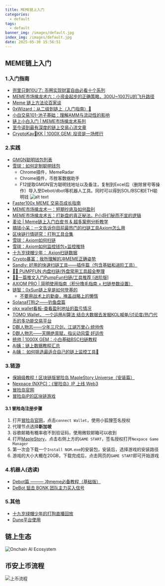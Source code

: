 ```yaml
---
title: MEME链上入门
categories:
  - default
tags:
  - default
banner_img: /images/default.jpg
index_img: /images/default.jpg
date: 2025-05-30 15:56:51
---
```


## MEME链上入门
### 1.入门指南
- [兜里只剩10U了: 币圈实现财富自由必看十个系列](https://x.com/10UWINA8/status/1897120397897949641)
- [MEME市场擒龙术六：小资金起步的正确策略，300U~100万U的飞升路径](https://x.com/Shanks_A9z/status/1913161508290269456)
- [Meme 链上方法论百家谈](https://x.com/xixi_kawayi/status/1866746682639311089)
- [0xWizard：从二级到链上（入门指南）🧵](https://x.com/0xcryptowizard/status/1854423667842953534)
- [小白交易101-池子基础：理解AMM与流动性的影响](https://x.com/0xJingleMingle/status/1888861145987199037)
- [链上小白入门 | MEME市场擒龙术系列](https://x.com/xixi_kawayi/status/1875813331266891854)
- [至今读到最有深度的链上交易心流文章](https://x.com/MasonCanoe/status/1920424996884901933)
- [CryptoKay🎲KK | 1000X GEM: 投资是一场修行](https://x.com/aristotlewitt/status/1907782133973979339)
### 2.实践
- [GMGN聪明钱包列表](https://gmgn.ai/trade/EVmAlG3J?chain=sol&tab=renowned)
- [雪球：如何定制聪明钱包](https://x.com/xueqiu88/status/1930048464093856077)
  - Chrome插件，MemeRadar
  - Chrome插件，币胜客数据助手
  - F12提取GMGN官方聪明钱地址以及备注，复制到Excel后（删除冒号等操作）导入至Debot/dbot等机器人工具。同时可以得到SOL/BSC和ETH聪明钱
  ![alt text](smart_money.png)
- [Faster100x MEME 交易员成长指南](https://faster100xzone.notion.site/)
- [MEME市场擒龙术一：短期抄底及如何盈利](https://x.com/Shanks_A9z/status/1864627114752004552)
- [MEME市场擒龙术五：打新盘的真正秘法，P小将们秘而不宣的逻辑](https://x.com/Shanks_A9z/status/1904836990534901969)
- [麦论 | Meme链上入门白皮书 & 超多案例分析教学](https://x.com/xixi_kawayi/status/1876918100056252623)
- [搞钱小呆：一文告诉你目前最热门的扫链工具Axiom怎么用](https://x.com/0xadai/status/1913907462278909957)
- [区块链行情研究：打狗工具合集](https://x.com/qkl2058/status/1915937442210975815)
- [雪球：Axiom如何扫链](https://x.com/xueqiu88/status/1910647036203917680)
- [雪球：Axiom如何监控钱包+监控推特](https://x.com/xueqiu88/status/1911027521350734231)
- [十九岁绿帽少年： Axion扫链数据](https://x.com/19ys_GGboy/status/1924825213847666801)
- [Crypto暴富：我所理解的冲MEME正确姿势](https://x.com/Cryptobaofu888/status/1910934869703565416)
- [Sandly: 好用的快速扫链工具——插件篇（包含基础和进阶工具）](https://x.com/Sandlily163/status/1906762116650115427)
- [🔞🈲 PUMPFUN 内盘扫链/外盘常用工具超全整理](https://x.com/xixi_kawayi/status/1875053165596578285)
- [🔞🈲一篇推文入门PumpFun扫链/工具推荐 [进阶版]](https://x.com/xixi_kawayi/status/1877547577996095905)
- [AXIOM PRO | 简明使用指南（积分撸毛指南 + 扫链参数设置）](https://x.com/xixi_kawayi/status/1913126501693988979)
- [链智：0xSun链上皇是如何登基的](https://x.com/lianzhi_crypto/status/1908826582724329838)
  - [不要用战术上的勤奋，掩盖战略上的懒惰](https://x.com/0xSunNFT/status/1913608106275397829)
- [Solana打狗之——钓鱼盘篇](https://x.com/19ys_GGboy/status/1893597344895226240)
- [okx wallet看板-查看盈利地址的盈亏情况](https://x.com/19ys_GGboy/status/1924400416177221969)
- [TOMO  Wallet， 一个运用AI算法
结合大数据去发掘KOL喊单/讨论度/热门代币的多功能交易平台](https://x.com/ZhangZToooooo/status/1920368201810219165)
- [D群人物志——少年三尺剑，江湖万里心 统帅传](https://x.com/aristotlewitt/status/1920415185535406202)
- [D群人物志——天赐绝禀赋，指尖动风雷 好运传](https://x.com/aristotlewitt/status/1925149666238451921)
- [统帅 | 1000X GEM：小白基础BSC扫链教程](https://x.com/LiCienJi/status/1907737786997944663)
- [Ai姨：链上数据教程汇总](https://nine-roar-0d6.notion.site/aiaptx)
- [Ai姨： 如何挑选最适合自己的链上监控工具🔔](https://x.com/ai_9684xtpa/status/1792806341100396839)

### 3.链游
- [保姆级教程！区块链版冒险岛 MapleStory Universe（安装篇）](https://www.youtube.com/watch?v=wkU35P6ymu4)
- [Nexpace (NXPC)：《冒险岛》IP 上线 Web3](https://learn.bybitglobal.com/zh-MY/web3/what-is-nexpace-maplestory-nxpc)
- [冒险岛官网](https://msu.io)
- [冒险岛IP的区块链游戏](https://x.com/StanPoldark/status/1913924409578148114)

#### 3.1 冒险岛注册步骤
1. 打开[冒险岛官网](https://msu.io)，点击`connect Wallet`，使用小狐狸签名授权
2. 代理节点选择**新加坡**
3. 谷歌邮箱有概率收不到验证码，使用微软邮箱可以收到
4. 打开[MapleStory](https://msu.io/maplestoryn)，点击右侧上方的`GAME START`，签名授权打开`Nexpace Game Manager`
5. 第一次会下载一个`Install NGM.exe`的安装包，安装后，选择游戏的安装路径
6. 游戏的大小大概在20GB，下载完成后，点击网页的`GAME START`即可开始游戏

### 4.机器人(选读)
- [Debot篇 ——— 冲meme必备教程（基础版）](https://x.com/OrdzWorld/status/1882023127678632331)
- [DeBot 狙击 BONK 团队主力买入信号](https://x.com/DitingData/status/1922480719479374335)

### 5.其他
- [十九岁绿帽少年的打狗直播回放](https://sidekick.fans/channel/cm9pqz5rb031yl20lncilryso)
- [Dune平台使用](https://dune.com/)

## 链上生态
![Onchain AI Ecosystem](ecosystem.png)
## 币安上币流程
![上币流程](ipo.png)
